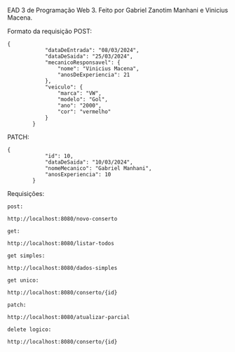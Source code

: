 EAD 3 de Programação Web 3. Feito por Gabriel Zanotim Manhani e Vinicius Macena.

Formato da requisição POST:
```
{
            "dataDeEntrada": "08/03/2024",
            "dataDeSaida": "25/03/2024",
            "mecanicoResponsavel": {
                "nome": "Vinicius Macena",
                "anosDeExperiencia": 21
            },
            "veiculo": {
                "marca": "VW",
                "modelo": "Gol",
                "ano": "2000",
                "cor": "vermelho"
            }
        }
```

PATCH:
```
{
            "id": 10,
            "dataDeSaida": "10/03/2024",
            "nomeMecanico": "Gabriel Manhani",
            "anosExperiencia": 10
        }
```


Requisições:

```
post:

http://localhost:8080/novo-conserto

get:

http://localhost:8080/listar-todos

get simples:

http://localhost:8080/dados-simples

get unico: 

http://localhost:8080/conserto/{id}

patch:

http://localhost:8080/atualizar-parcial

delete logico: 

http://localhost:8080/conserto/{id}

```
